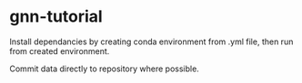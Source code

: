 # gnn-tutorial

Install dependancies by creating conda environment from .yml file, then run from created environment.

Commit data directly to repository where possible.
